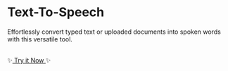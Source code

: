 # Text-To-Speech
 <p> Effortlessly convert typed text or uploaded documents into spoken words with this versatile tool. </p> <br />
 ✨<a href="https://text-tospeech.streamlit.app/"> Try it Now </a>✨
